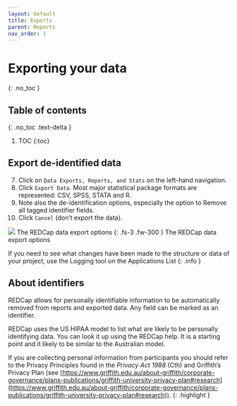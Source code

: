 ```yaml
---
layout: default
title: Exports
parent: Reports
nav_order: 1
---
```


# Exporting your data
{: .no_toc }

## Table of contents
{: .no_toc .text-delta }

1. TOC
{:toc}

## Export de-identified data

7. Click on `Data Exports, Reports, and Stats` on the left-hand navigation.
8. Click `Export Data`. Most major statistical package formats are represented: CSV, SPSS, STATA and R.
9. Note also the de-identification options, especially the option to Remove all tagged identifier fields.
10. Click `Cancel` (don’t export the data).

![](../../export-data.png)
The REDCap data export options
{: .fs-3 .fw-300 }
The REDCap data export options

If you need to see what changes have been made to the structure or data of your project, use the Logging tool on the Applications List
{: .info }

## About identifiers

REDCap allows for personally identifiable information to be automatically removed from reports and exported data. Any field can be marked as an identifier.

REDCap uses the US HIPAA model to list what are likely to be personally identifying data. You can look it up using the REDCap help. It is a starting point and it likely to be similar to the Australian model.

If you are collecting personal information from participants you should refer to the Privacy Principles found in the *Privacy Act 1988* (Cth) and Griffith’s Privacy Plan (see [https://www.griffith.edu.au/about-griffith/corporate-governance/plans-publications/griffith-university-privacy-plan#research](https://www.griffith.edu.au/about-griffith/corporate-governance/plans-publications/griffith-university-privacy-plan#research)).
{: .highlight }